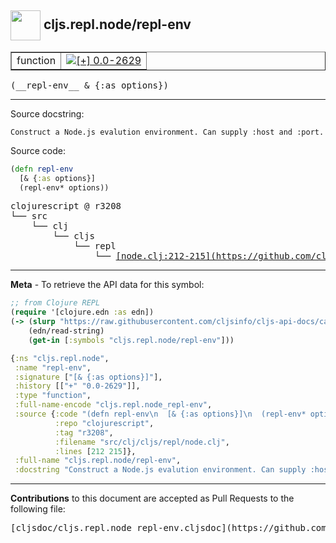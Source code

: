 ## <img width="48px" valign="middle" src="http://i.imgur.com/Hi20huC.png"> cljs.repl.node/repl-env

 <table border="1">
<tr>

<td>function</td>
<td><a href="https://github.com/cljsinfo/cljs-api-docs/tree/0.0-2629"><img valign="middle" alt="[+] 0.0-2629" src="https://img.shields.io/badge/+-0.0--2629-lightgrey.svg"></a> </td>
</tr>
</table>

 <samp>
(__repl-env__ & {:as options})<br>
</samp>

---




Source docstring:

```
Construct a Node.js evalution environment. Can supply :host and :port.
```

Source code:

```clj
(defn repl-env
  [& {:as options}]
  (repl-env* options))
```

 <pre>
clojurescript @ r3208
└── src
    └── clj
        └── cljs
            └── repl
                └── <ins>[node.clj:212-215](https://github.com/clojure/clojurescript/blob/r3208/src/clj/cljs/repl/node.clj#L212-L215)</ins>
</pre>


---

__Meta__ - To retrieve the API data for this symbol:

```clj
;; from Clojure REPL
(require '[clojure.edn :as edn])
(-> (slurp "https://raw.githubusercontent.com/cljsinfo/cljs-api-docs/catalog/cljs-api.edn")
    (edn/read-string)
    (get-in [:symbols "cljs.repl.node/repl-env"]))
```

```clj
{:ns "cljs.repl.node",
 :name "repl-env",
 :signature ["[& {:as options}]"],
 :history [["+" "0.0-2629"]],
 :type "function",
 :full-name-encode "cljs.repl.node_repl-env",
 :source {:code "(defn repl-env\n  [& {:as options}]\n  (repl-env* options))",
          :repo "clojurescript",
          :tag "r3208",
          :filename "src/clj/cljs/repl/node.clj",
          :lines [212 215]},
 :full-name "cljs.repl.node/repl-env",
 :docstring "Construct a Node.js evalution environment. Can supply :host and :port."}

```

---

__Contributions__ to this document are accepted as Pull Requests to the following file:

 <pre>
[cljsdoc/cljs.repl.node_repl-env.cljsdoc](https://github.com/cljsinfo/cljs-api-docs/blob/master/cljsdoc/cljs.repl.node_repl-env.cljsdoc)
</pre>

